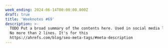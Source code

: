 ```yaml
---
week_ending: 2024-06-14T00:00:00.000Z
draft: true
title: 'Weeknotes #69'
description: >-
  TODO Put a broad summary of the contents here. Used in social media links etc.
  No more than 2 lines. It's for this
  https://ahrefs.com/blog/seo-meta-tags/#meta-description
---
```


